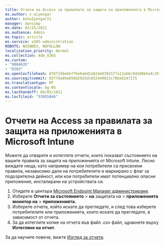 ```yaml
---
title: Отчети на Access за правилата за защита на приложенията в Microsoft Intune
ms.author: v-aiyengar
author: AshaIyengar21
manager: dansimp
ms.date: 02/25/2021
ms.audience: Admin
ms.topic: article
ms.service: o365-administration
ROBOTS: NOINDEX, NOFOLLOW
localization_priority: Normal
ms.collection: Adm_O365
ms.custom:
- "9004635"
- "8383"
ms.openlocfilehash: 8f8f156ebb7f6e6a6d2a82de0391577a12ab6c9ddd864a4c35f0e24c4ac638d9
ms.sourcegitcommit: b5f7da89a650d2915dc652449623c78be6247175
ms.translationtype: MT
ms.contentlocale: bg-BG
ms.lasthandoff: 08/05/2021
ms.locfileid: "53955046"
---
```

# <a name="access-reports-about-app-protection-policies-in-microsoft-intune"></a>Отчети на Access за правилата за защита на приложенията в Microsoft Intune

Можете да отваряте и изтегляте отчети, които показват състоянието на вашите правила за защита на приложенията от Microsoft Intune. Лесно виждате неща, като например на кои потребители са присвоени правила, независимо дали на потребителите е маркирано с флаг за подозрителна дейност, или кои потребители имат потенциално опасни приложения, инсталирани на устройствата си.

1. Отидете в центъра [Microsoft Endpoint Manager администриране](https://go.microsoft.com/fwlink/?linkid=2109431).
1. Изберете **Отчети за състоянието**  >  **на** защитата на  >  **приложенията монитор на**  >  **приложенията.**
1. Изберете отчета, който искате да прегледате, и след това изберете потребителите или приложенията, които искате да прегледате, в зависимост от отчета.
1. За да изтеглите копие на отчета във файл .csv файл, щракнете върху **Изтегляне на отчет**.

За да научите повече, вижте [Изглед за отчети](https://go.microsoft.com/fwlink/?linkid=2109431).
